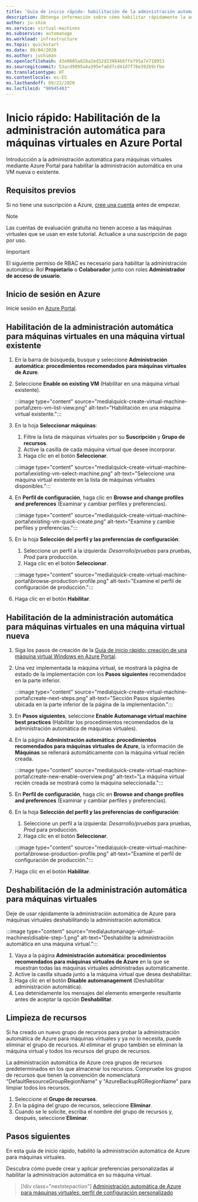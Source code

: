 ```yaml
---
title: 'Guía de inicio rápido: habilitación de la administración automática de Azure para máquinas virtuales en Azure Portal'
description: Obtenga información sobre cómo habilitar rápidamente la administración automática para máquinas virtuales en una VM nueva o existente en Azure Portal.
author: ju-shim
ms.service: virtual-machines
ms.subservice: automanage
ms.workload: infrastructure
ms.topic: quickstart
ms.date: 09/04/2020
ms.author: jushiman
ms.openlocfilehash: 43e0805a828a2ed32d23984b6ffef95a7e710953
ms.sourcegitcommit: 53acd9895a4a395efa6d7cd41d7f78e392b9cfbe
ms.translationtype: HT
ms.contentlocale: es-ES
ms.lasthandoff: 09/22/2020
ms.locfileid: "90945403"
---
```

# <a name="quickstart-enable-azure-automanage-for-virtual-machines-in-the-azure-portal"></a>Inicio rápido: Habilitación de la administración automática para máquinas virtuales en Azure Portal

Introducción a la administración automática para máquinas virtuales mediante Azure Portal para habilitar la administración automática en una VM nueva o existente.


## <a name="prerequisites"></a>Requisitos previos

Si no tiene una suscripción a Azure, [cree una cuenta](https://azure.microsoft.com/pricing/purchase-options/pay-as-you-go/) antes de empezar.

> [!NOTE]
> Las cuentas de evaluación gratuita no tienen acceso a las máquinas virtuales que se usan en este tutorial. Actualice a una suscripción de pago por uso.

> [!IMPORTANT]
> El siguiente permiso de RBAC es necesario para habilitar la administración automática: Rol **Propietario** o **Colaborador** junto con roles **Administrador de acceso de usuario**.


## <a name="sign-in-to-azure"></a>Inicio de sesión en Azure

Inicie sesión en [Azure Portal](https://portal.azure.com/).


## <a name="enable-automanage-for-vms-on-an-existing-vm"></a>Habilitación de la administración automática para máquinas virtuales en una máquina virtual existente

1. En la barra de búsqueda, busque y seleccione **Administración automática: procedimientos recomendados para máquinas virtuales de Azure**.

2. Seleccione **Enable on existing VM** (Habilitar en una máquina virtual existente).

    :::image type="content" source="media\quick-create-virtual-machine-portal\zero-vm-list-view.png" alt-text="Habilitación en una máquina virtual existente.":::

3. En la hoja **Seleccionar máquinas**:
    1. Filtre la lista de máquinas virtuales por su **Suscripción** y **Grupo de recursos**.
    1. Active la casilla de cada máquina virtual que desee incorporar.
    1. Haga clic en el botón **Seleccionar**.

    :::image type="content" source="media\quick-create-virtual-machine-portal\existing-vm-select-machine.png" alt-text="Seleccione una máquina virtual existente en la lista de máquinas virtuales disponibles.":::

4. En **Perfil de configuración**, haga clic en **Browse and change profiles and preferences** (Examinar y cambiar perfiles y preferencias).

    :::image type="content" source="media\quick-create-virtual-machine-portal\existing-vm-quick-create.png" alt-text="Examine y cambie perfiles y preferencias.":::

5. En la hoja **Selección del perfil y las preferencias de configuración**:
    1. Seleccione un perfil a la izquierda: *Desarrollo/pruebas* para pruebas, *Prod* para producción.
    1. Haga clic en el botón **Seleccionar**.

    :::image type="content" source="media\quick-create-virtual-machine-portal\browse-production-profile.png" alt-text="Examine el perfil de configuración de producción.":::

6. Haga clic en el botón **Habilitar**.


## <a name="enable-automanage-for-vms-on-a-new-vm"></a>Habilitación de la administración automática para máquinas virtuales en una máquina virtual nueva

1. Siga los pasos de creación de la [Guía de inicio rápido: creación de una máquina virtual Windows en Azure Portal](..\virtual-machines\windows\quick-create-portal.md).

2. Una vez implementada la máquina virtual, se mostrará la página de estado de la implementación con los **Pasos siguientes** recomendados en la parte inferior.

    :::image type="content" source="media\quick-create-virtual-machine-portal\create-next-steps.png" alt-text="Sección Pasos siguientes ubicada en la parte inferior de la página de la implementación.":::

3. En **Pasos siguientes**, seleccione **Enable Automanage virtual machine best practices** (Habilitar los procedimientos recomendados de la administración automática de máquinas virtuales).

4. En la página **Administración automática: procedimientos recomendados para máquinas virtuales de Azure**, la información de **Máquinas** se rellenará automáticamente con la máquina virtual recién creada.

    :::image type="content" source="media\quick-create-virtual-machine-portal\create-new-enable-overview.png" alt-text="La máquina virtual recién creada se mostrará como la máquina seleccionada.":::

5. En **Perfil de configuración**, haga clic en **Browse and change profiles and preferences** (Examinar y cambiar perfiles y preferencias).

6. En la hoja **Selección del perfil y las preferencias de configuración**:
    1. Seleccione un perfil a la izquierda: *Desarrollo/pruebas* para pruebas, *Prod* para producción.
    1. Haga clic en el botón **Seleccionar**.

    :::image type="content" source="media\quick-create-virtual-machine-portal\browse-production-profile.png" alt-text="Examine el perfil de configuración de producción.":::

7. Haga clic en el botón **Habilitar**.


## <a name="disable-automanage-for-vms"></a>Deshabilitación de la administración automática para máquinas virtuales

Deje de usar rápidamente la administración automática de Azure para máquinas virtuales deshabilitando la administración automática.

:::image type="content" source="media\automanage-virtual-machines\disable-step-1.png" alt-text="Deshabilite la administración automática en una máquina virtual.":::

1. Vaya a la página **Administración automática: procedimientos recomendados para máquinas virtuales de Azure** en la que se muestran todas las máquinas virtuales administradas automáticamente.
1. Active la casilla situada junto a la máquina virtual que desea deshabilitar.
1. Haga clic en el botón **Disable automanagement** (Deshabilitar administración automática).
1. Lea detenidamente los mensajes del elemento emergente resultante antes de aceptar la opción **Deshabilitar**.


## <a name="clean-up-resources"></a>Limpieza de recursos

Si ha creado un nuevo grupo de recursos para probar la administración automática de Azure para máquinas virtuales y ya no lo necesita, puede eliminar el grupo de recursos. Al eliminar el grupo también se eliminan la máquina virtual y todos los recursos del grupo de recursos.

La administración automática de Azure crea grupos de recursos predeterminados en los que almacenar los recursos. Compruebe los grupos de recursos que tienen la convención de nomenclatura "DefaultResourceGroupRegionName" y "AzureBackupRGRegionName" para limpiar todos los recursos.

1. Seleccione el **Grupo de recursos**.
1. En la página del grupo de recursos, seleccione **Eliminar**.
1. Cuando se le solicite, escriba el nombre del grupo de recursos y, después, seleccione **Eliminar**.


## <a name="next-steps"></a>Pasos siguientes

En esta guía de inicio rápido, habilitó la administración automática de Azure para máquinas virtuales. 

Descubra cómo puede crear y aplicar preferencias personalizadas al habilitar la administración automática en su máquina virtual. 

> [!div class="nextstepaction"]
> [Administración automática de Azure para máquinas virtuales: perfil de configuración personalizado](virtual-machines-custom-preferences.md)
